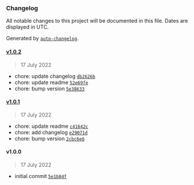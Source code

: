 ### Changelog

All notable changes to this project will be documented in this file. Dates are displayed in UTC.

Generated by [`auto-changelog`](https://github.com/CookPete/auto-changelog).

#### [v1.0.2](https://github.com/nallenscott/windshear/compare/v1.0.1...v1.0.2)

> 17 July 2022

- chore: update changelog [`db2626b`](https://github.com/nallenscott/windshear/commit/db2626b1da93ab426be2437f219553bbbfdd463a)
- chore: update readme [`52e69fe`](https://github.com/nallenscott/windshear/commit/52e69fe884e3ddd3d383d00d315f185e3e44929e)
- chore: bump version [`5e38633`](https://github.com/nallenscott/windshear/commit/5e38633ffee56a8e9ca97a08a02a9032b30a912b)

#### [v1.0.1](https://github.com/nallenscott/windshear/compare/v1.0.0...v1.0.1)

> 17 July 2022

- chore: update readme [`c41642c`](https://github.com/nallenscott/windshear/commit/c41642c3ddbc9d53ac52c79cb36ce1f0afebe86c)
- chore: add changelog [`e29071d`](https://github.com/nallenscott/windshear/commit/e29071d996529ceef565c578937ea1eb5d50f899)
- chore: bump version [`2cbc6e6`](https://github.com/nallenscott/windshear/commit/2cbc6e60a9f1f5fdf15ecf4b9a8b9aac283b6fab)

#### v1.0.0

> 17 July 2022

- initial commit [`5e1b84f`](https://github.com/nallenscott/windshear/commit/5e1b84fd4996ce7f660e0ff25f726ecf1b06629b)
